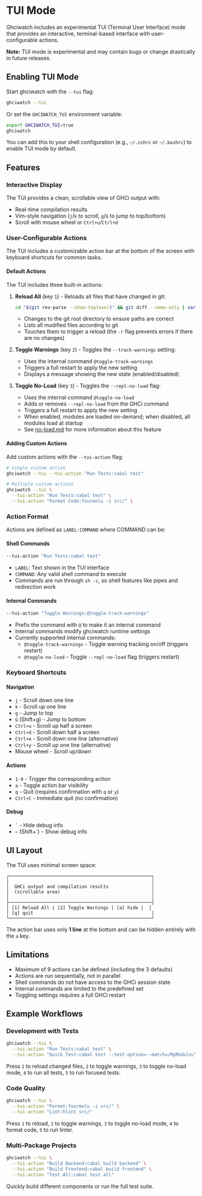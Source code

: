 # TUI Mode

Ghciwatch includes an experimental TUI (Terminal User Interface) mode that provides an interactive, terminal-based interface with user-configurable actions.

**Note:** TUI mode is experimental and may contain bugs or change drastically in future releases.

## Enabling TUI Mode

Start ghciwatch with the `--tui` flag:

```bash
ghciwatch --tui
```

Or set the `GHCIWATCH_TUI` environment variable:

```bash
export GHCIWATCH_TUI=true
ghciwatch
```

You can add this to your shell configuration (e.g., `~/.zshrc` or `~/.bashrc`) to enable TUI mode by default.

## Features

### Interactive Display

The TUI provides a clean, scrollable view of GHCi output with:
- Real-time compilation results
- Vim-style navigation (`j`/`k` to scroll, `g`/`G` to jump to top/bottom)
- Scroll with mouse wheel or `Ctrl+u`/`Ctrl+d`

### User-Configurable Actions

The TUI includes a customizable action bar at the bottom of the screen with keyboard shortcuts for common tasks.

#### Default Actions

The TUI includes three built-in actions:

1. **Reload All** (key `1`) - Reloads all files that have changed in git:
   ```bash
   cd "$(git rev-parse --show-toplevel)" && git diff --name-only | xargs -r touch
   ```
   - Changes to the git root directory to ensure paths are correct
   - Lists all modified files according to git
   - Touches them to trigger a reload (the `-r` flag prevents errors if there are no changes)

2. **Toggle Warnings** (key `2`) - Toggles the `--track-warnings` setting:
   - Uses the internal command `@toggle-track-warnings`
   - Triggers a full restart to apply the new setting
   - Displays a message showing the new state (enabled/disabled)

3. **Toggle No-Load** (key `3`) - Toggles the `--repl-no-load` flag:
   - Uses the internal command `@toggle-no-load`
   - Adds or removes `--repl-no-load` from the GHCi command
   - Triggers a full restart to apply the new setting
   - When enabled, modules are loaded on-demand; when disabled, all modules load at startup
   - See [no-load.md](no-load.md) for more information about this feature

#### Adding Custom Actions

Add custom actions with the `--tui-action` flag:

```bash
# Single custom action
ghciwatch --tui --tui-action "Run Tests:cabal test"

# Multiple custom actions
ghciwatch --tui \
  --tui-action "Run Tests:cabal test" \
  --tui-action "Format Code:fourmolu -i src/" \
```

### Action Format

Actions are defined as `LABEL:COMMAND` where COMMAND can be:

#### Shell Commands

```bash
--tui-action "Run Tests:cabal test"
```

- `LABEL`: Text shown in the TUI interface
- `COMMAND`: Any valid shell command to execute
- Commands are run through `sh -c`, so shell features like pipes and redirection work

#### Internal Commands

```bash
--tui-action "Toggle Warnings:@toggle-track-warnings"
```

- Prefix the command with `@` to make it an internal command
- Internal commands modify ghciwatch runtime settings
- Currently supported internal commands:
  - `@toggle-track-warnings` - Toggle warning tracking on/off (triggers restart)
  - `@toggle-no-load` - Toggle `--repl-no-load` flag (triggers restart)

### Keyboard Shortcuts

#### Navigation
- `j` - Scroll down one line
- `k` - Scroll up one line
- `g` - Jump to top
- `G` (Shift+g) - Jump to bottom
- `Ctrl+u` - Scroll up half a screen
- `Ctrl+d` - Scroll down half a screen
- `Ctrl+e` - Scroll down one line (alternative)
- `Ctrl+y` - Scroll up one line (alternative)
- Mouse wheel - Scroll up/down

#### Actions
- `1-9` - Trigger the corresponding action
- `a` - Toggle action bar visibility
- `q` - Quit (requires confirmation with `q` or `y`)
- `Ctrl+C` - Immediate quit (no confirmation)

#### Debug
- `` ` `` - Hide debug info
- `~` (Shift+`) - Show debug info

## UI Layout

The TUI uses minimal screen space:

```
┌─────────────────────────────────────────────────────┐
│                                                     │
│  GHCi output and compilation results                │
│  (scrollable area)                                  │
│                                                     │
├─────────────────────────────────────────────────────┤
│ [1] Reload All | [2] Toggle Warnings | [a] hide |  │
│ [q] quit                                            │
└─────────────────────────────────────────────────────┘
```

The action bar uses only **1 line** at the bottom and can be hidden entirely with the `a` key.

## Limitations

- Maximum of 9 actions can be defined (including the 3 defaults)
- Actions are run sequentially, not in parallel
- Shell commands do not have access to the GHCi session state
- Internal commands are limited to the predefined set
- Toggling settings requires a full GHCi restart

## Example Workflows

### Development with Tests

```bash
ghciwatch --tui \
  --tui-action "Run Tests:cabal test" \
  --tui-action "Quick Test:cabal test --test-option=--match=/MyModule/"
```

Press `1` to reload changed files, `2` to toggle warnings, `3` to toggle no-load mode, `4` to run all tests, `5` to run focused tests.

### Code Quality

```bash
ghciwatch --tui \
  --tui-action "Format:fourmolu -i src/" \
  --tui-action "Lint:hlint src/"
```

Press `1` to reload, `2` to toggle warnings, `3` to toggle no-load mode, `4` to format code, `5` to run linter.

### Multi-Package Projects

```bash
ghciwatch --tui \
  --tui-action "Build Backend:cabal build backend" \
  --tui-action "Build Frontend:cabal build frontend" \
  --tui-action "Test All:cabal test all"
```

Quickly build different components or run the full test suite.

